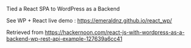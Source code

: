 
Tied a React SPA to WordPress as a Backend

See WP + React live demo : https://emeraldnz.github.io/react_wp/


Retrieved from https://hackernoon.com/react-js-with-wordpress-as-a-backend-wp-rest-api-example-127639a6cc41
